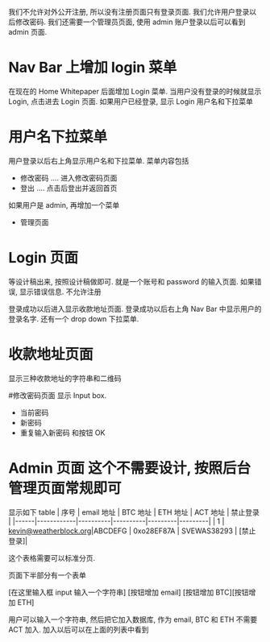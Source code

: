 我们不允许对外公开注册, 所以没有注册页面只有登录页面. 我们允许用户登录以后修改密码. 
我们还需要一个管理员页面, 使用 admin 账户登录以后可以看到 admin 页面. 
# Nav Bar 上增加 login 菜单
在现在的 Home Whitepaper 后面增加 Login 菜单. 当用户没有登录的时候就显示 Login, 点击进去 Login 页面. 如果用户已经登录, 显示 Login 用户名和下拉菜单

# 用户名下拉菜单
用户登录以后右上角显示用户名和下拉菜单. 菜单内容包括

- 修改密码  .... 进入修改密码页面   
- 登出   .... 点击后登出并返回首页

如果用户是 admin, 再增加一个菜单
- 管理页面


# Login 页面
等设计稿出来, 按照设计稿做即可.
就是一个账号和 password 的输入页面. 如果错误, 显示错误信息. 不允许注册

登录成功以后进入显示收款地址页面. 
登录成功以后右上角 Nav Bar 中显示用户的登录名字. 还有一个 drop down 下拉菜单. 



# 收款地址页面
显示三种收款地址的字符串和二维码



#修改密码页面
显示 Input box. 
- 当前密码
- 新密码
- 重复输入新密码
和按钮 OK


# Admin 页面  这个不需要设计, 按照后台管理页面常规即可
显示如下 table
|  序号 | email 地址 |  BTC 地址 | ETH 地址 | ACT 地址 | 禁止登录 |
|------|------------|----------|----------|---------|---------|
| 1    | kevin@weatherblock.org|ABCDEFG | 0xo28EF87A | SVEWAS38293 | [禁止登录]|


这个表格需要可以标准分页. 

页面下半部分有一个表单

[在这里输入框 input 输入一个字符串] [按钮增加 email] [按钮增加 BTC][按钮增加 ETH]

用户可以输入一个字符串, 然后把它加入数据库, 作为 email, BTC 和 ETH  不需要 ACT 加入.
加入以后可以在上面的列表中看到
